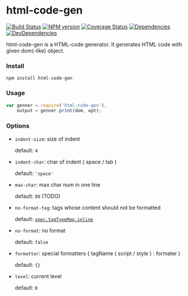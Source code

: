 html-code-gen
========

[![Build Status](https://travis-ci.org/nighca/html-code-gen.svg)](http://travis-ci.org/nighca/html-code-gen)
[![NPM version](https://badge.fury.io/js/html-code-gen.svg)](http://badge.fury.io/js/html-code-gen)
[![Coverage Status](https://coveralls.io/repos/nighca/html-code-gen/badge.svg?branch=master)](https://coveralls.io/r/nighca/html-code-gen?branch=master)
[![Dependencies](http://img.shields.io/david/nighca/html-code-gen.svg?style=flat-square)](https://david-dm.org/nighca/html-code-gen)
[![DevDependencies](http://img.shields.io/david/dev/nighca/html-code-gen.svg?style=flat-square)](https://david-dm.org/nighca/html-code-gen)

html-code-gen is a HTML-code generator. It generates HTML code with given dom(-like) object.

### Install

	npm install html-code-gen

### Usage

```javascript
var genner = require('html-code-gen'),
	output = genner.print(dom, opt);
```
### Options

* `indent-size`: size of indent

	default: `4`

* `indent-char`: char of indent ( space / tab )

	default: `'space'`

* `max-char`: max char num in one line

	default: `80` (TODO)

* `no-format-tag`: tags whose content should not be formatted

	default: [`spec.tagTypeMap.inline`](./lib/spec.js#L25)

* `no-format`: no format

	default: `false`

* `formatter`: special formatters { tagName ( script / style ) : formater )

	default: `{}`

* `level`: current level

	default: `0`
